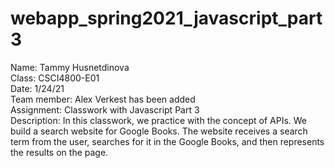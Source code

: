# webapp_spring2021_javascript_part3

Name: Tammy Husnetdinova <br>
Class: CSCI4800-E01 <br>
Date: 1/24/21 <br>
Team member: Alex Verkest has been added <br>
Assignment: Classwork with Javascript Part 3 <br>
Description: In this classwork, we practice with the concept of APIs. We build a search website for Google Books. The website receives a search term from the user, searches for it in the Google Books, and then represents the results on the page. <br>
